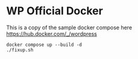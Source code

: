 # WP Official Docker

This is a copy of the sample docker compose here https://hub.docker.com/_/wordpress

```
docker compose up --build -d
./fixup.sh
```
